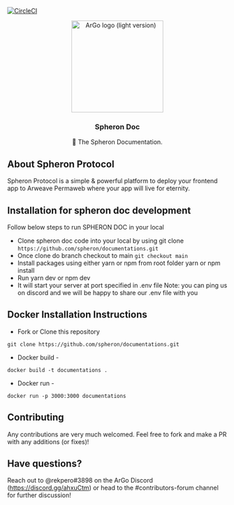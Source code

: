 [![CircleCI](https://circleci.com/gh/spheron/documentations/tree/main.svg?style=shield)](https://circleci.com/gh/spheron/documentations/tree/main)

<p align="center">
  <a href="https://spheron.network/">
    <a href="https://imgur.com/J5O9d2O"><img src="https://i.imgur.com/J5O9d2O.png" title="source: imgur.com" alt="ArGo logo (light version)" width="210" /></a>
  </a>

  <h3 align="center">Spheron Doc</h3>

  <p align="center">
   📔 The Spheron Documentation.
 </p>
</p>

## About Spheron Protocol

Spheron Protocol is a simple & powerful platform to deploy your frontend app to Arweave Permaweb where your app will live for eternity.

## Installation for spheron doc development

Follow below steps to run SPHERON DOC in your local

- Clone spheron doc code into your local by using git clone `https://github.com/spheron/documentations.git`
- Once clone do branch checkout to main `git checkout main`
- Install packages using either yarn or npm from root folder yarn or npm install
- Run yarn dev or npm dev
- It will start your server at port specified in .env file Note: you can ping us on discord and we will be happy to share our .env file with you

## Docker Installation Instructions

- Fork or Clone this repository

```
git clone https://github.com/spheron/documentations.git
```

- Docker build -

```
docker build -t documentations .
```

- Docker run -

```
docker run -p 3000:3000 documentations
```

## Contributing

Any contributions are very much welcomed. Feel free to fork and make a PR with any additions (or fixes)!

## Have questions?

Reach out to @rekpero#3898 on the ArGo Discord (https://discord.gg/ahxuCtm) or head to the #contributors-forum channel for further discussion!
